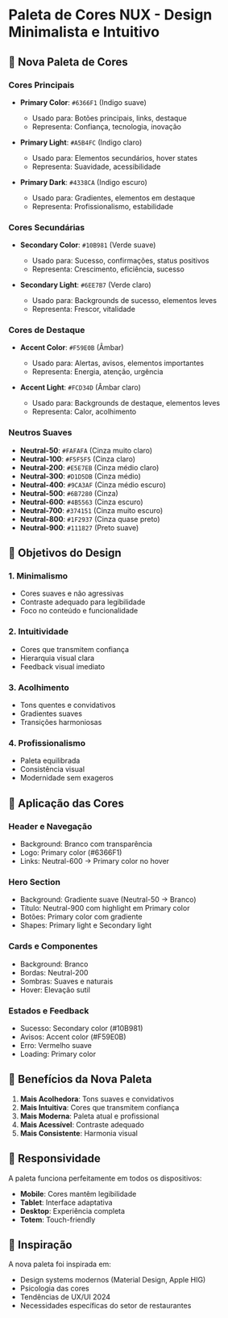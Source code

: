 # Paleta de Cores NUX - Design Minimalista e Intuitivo

## 🎨 Nova Paleta de Cores

### Cores Principais
- **Primary Color**: `#6366F1` (Indigo suave)
  - Usado para: Botões principais, links, destaque
  - Representa: Confiança, tecnologia, inovação

- **Primary Light**: `#A5B4FC` (Indigo claro)
  - Usado para: Elementos secundários, hover states
  - Representa: Suavidade, acessibilidade

- **Primary Dark**: `#4338CA` (Indigo escuro)
  - Usado para: Gradientes, elementos em destaque
  - Representa: Profissionalismo, estabilidade

### Cores Secundárias
- **Secondary Color**: `#10B981` (Verde suave)
  - Usado para: Sucesso, confirmações, status positivos
  - Representa: Crescimento, eficiência, sucesso

- **Secondary Light**: `#6EE7B7` (Verde claro)
  - Usado para: Backgrounds de sucesso, elementos leves
  - Representa: Frescor, vitalidade

### Cores de Destaque
- **Accent Color**: `#F59E0B` (Âmbar)
  - Usado para: Alertas, avisos, elementos importantes
  - Representa: Energia, atenção, urgência

- **Accent Light**: `#FCD34D` (Âmbar claro)
  - Usado para: Backgrounds de destaque, elementos leves
  - Representa: Calor, acolhimento

### Neutros Suaves
- **Neutral-50**: `#FAFAFA` (Cinza muito claro)
- **Neutral-100**: `#F5F5F5` (Cinza claro)
- **Neutral-200**: `#E5E7EB` (Cinza médio claro)
- **Neutral-300**: `#D1D5DB` (Cinza médio)
- **Neutral-400**: `#9CA3AF` (Cinza médio escuro)
- **Neutral-500**: `#6B7280` (Cinza)
- **Neutral-600**: `#4B5563` (Cinza escuro)
- **Neutral-700**: `#374151` (Cinza muito escuro)
- **Neutral-800**: `#1F2937` (Cinza quase preto)
- **Neutral-900**: `#111827` (Preto suave)

## 🎯 Objetivos do Design

### 1. **Minimalismo**
- Cores suaves e não agressivas
- Contraste adequado para legibilidade
- Foco no conteúdo e funcionalidade

### 2. **Intuitividade**
- Cores que transmitem confiança
- Hierarquia visual clara
- Feedback visual imediato

### 3. **Acolhimento**
- Tons quentes e convidativos
- Gradientes suaves
- Transições harmoniosas

### 4. **Profissionalismo**
- Paleta equilibrada
- Consistência visual
- Modernidade sem exageros

## 🎨 Aplicação das Cores

### Header e Navegação
- Background: Branco com transparência
- Logo: Primary color (#6366F1)
- Links: Neutral-600 → Primary color no hover

### Hero Section
- Background: Gradiente suave (Neutral-50 → Branco)
- Título: Neutral-900 com highlight em Primary color
- Botões: Primary color com gradiente
- Shapes: Primary light e Secondary light

### Cards e Componentes
- Background: Branco
- Bordas: Neutral-200
- Sombras: Suaves e naturais
- Hover: Elevação sutil

### Estados e Feedback
- Sucesso: Secondary color (#10B981)
- Avisos: Accent color (#F59E0B)
- Erro: Vermelho suave
- Loading: Primary color

## 🌟 Benefícios da Nova Paleta

1. **Mais Acolhedora**: Tons suaves e convidativos
2. **Mais Intuitiva**: Cores que transmitem confiança
3. **Mais Moderna**: Paleta atual e profissional
4. **Mais Acessível**: Contraste adequado
5. **Mais Consistente**: Harmonia visual

## 📱 Responsividade

A paleta funciona perfeitamente em todos os dispositivos:
- **Mobile**: Cores mantêm legibilidade
- **Tablet**: Interface adaptativa
- **Desktop**: Experiência completa
- **Totem**: Touch-friendly

## 🎨 Inspiração

A nova paleta foi inspirada em:
- Design systems modernos (Material Design, Apple HIG)
- Psicologia das cores
- Tendências de UX/UI 2024
- Necessidades específicas do setor de restaurantes
